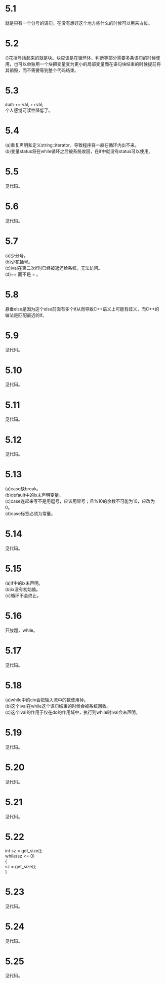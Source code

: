 # 5.1
就是只有一个分号的语句。在没有想好这个地方些什么的时候可以用来占位。
#

# 5.2
{}花括号括起来的就是块。块应该是在循环体、判断等部分需要多条语句的时候使用，也可以单独用一个块把变量变为更小的局部变量而在语句块结束的时候提前将其销毁，而不需要等到整个代码结束。
#

# 5.3
sum += val, ++val;  
个人感觉可读性降低了。
#

# 5.4
(a)重复声明和定义string::iterator，导致程序将一直在循环内出不来。  
(b)变量status将在while循环之后被系统收回，在if中就没有status可以使用。
#

# 5.5
见代码。
#

# 5.6
见代码。
#

# 5.7
(a)少分号。  
(b)少花括号。  
(c)ival在第二次if时已经被返还给系统，无法访问。  
(d)== 而不是 = 。
#

# 5.8
悬垂else是因为这个else前面有多个if从而导致C++语义上可能有歧义，而C++的做法是匹配最近的if。
#

# 5.9
见代码。
#

# 5.10
见代码。
#

# 5.11
见代码。
#

# 5.12
见代码。
#

# 5.13
(a)case缺break。  
(b)default中的ix未声明变量。  
(c)case连起来写不是用逗号，应该用冒号；且%10的余数不可能为10，应改为0。  
(d)case标签必须为常量。
#

# 5.14
见代码。
#

# 5.15
(a)if中的ix未声明。  
(b)ix没有初始值。  
(c)循环不会终止。
#

# 5.16
开放题，while。
#

# 5.17
见代码。
#

# 5.18
(a)while中的cin会把输入流中的数使用掉。  
(b)这个ival在while这个语句结束的时候会被系统回收。  
(c)这个ival的作用于仅在do的作用域中，执行到while时ival会未声明。
#

# 5.19
见代码。
#

# 5.20
见代码。
#

# 5.21
见代码。
#

# 5.22
int sz = get_size();  
while(sz <= 0)  
{  
    sz = get_size();  
}
#

# 5.23
见代码。
#

# 5.24
见代码。
#

# 5.25
见代码。
#
